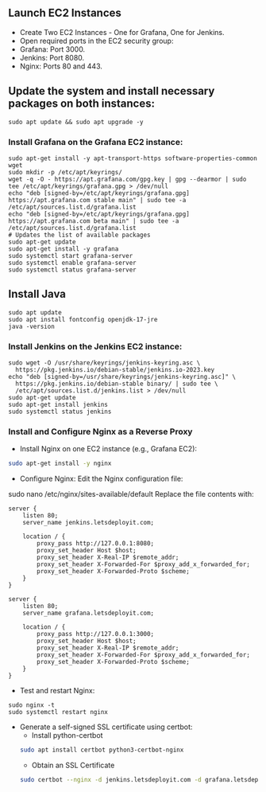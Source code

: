 ## Launch EC2 Instances
- Create Two EC2 Instances  - One for Grafana, One for Jenkins.
- Open required ports in the EC2 security group:
- Grafana: Port 3000.
- Jenkins: Port 8080.
- Nginx: Ports 80 and 443.

## Update the system and install necessary packages on both instances:
```
sudo apt update && sudo apt upgrade -y 
```

### Install Grafana on the Grafana EC2 instance:
```
sudo apt-get install -y apt-transport-https software-properties-common wget
sudo mkdir -p /etc/apt/keyrings/
wget -q -O - https://apt.grafana.com/gpg.key | gpg --dearmor | sudo tee /etc/apt/keyrings/grafana.gpg > /dev/null
echo "deb [signed-by=/etc/apt/keyrings/grafana.gpg] https://apt.grafana.com stable main" | sudo tee -a /etc/apt/sources.list.d/grafana.list
echo "deb [signed-by=/etc/apt/keyrings/grafana.gpg] https://apt.grafana.com beta main" | sudo tee -a /etc/apt/sources.list.d/grafana.list
# Updates the list of available packages
sudo apt-get update
sudo apt-get install -y grafana
sudo systemctl start grafana-server
sudo systemctl enable grafana-server
sudo systemctl status grafana-server
```

## Install Java
```
sudo apt update
sudo apt install fontconfig openjdk-17-jre
java -version
```

### Install Jenkins on the Jenkins EC2 instance:
```
sudo wget -O /usr/share/keyrings/jenkins-keyring.asc \
  https://pkg.jenkins.io/debian-stable/jenkins.io-2023.key
echo "deb [signed-by=/usr/share/keyrings/jenkins-keyring.asc]" \
  https://pkg.jenkins.io/debian-stable binary/ | sudo tee \
  /etc/apt/sources.list.d/jenkins.list > /dev/null
sudo apt-get update
sudo apt-get install jenkins
sudo systemctl status jenkins
```

### Install and Configure Nginx as a Reverse Proxy
- Install Nginx on one EC2 instance (e.g., Grafana EC2):
  
```bash 
sudo apt-get install -y nginx
```
- Configure Nginx: Edit the Nginx configuration file:

sudo nano /etc/nginx/sites-available/default
Replace the file contents with:
```
server {
    listen 80;
    server_name jenkins.letsdeployit.com;

    location / {
        proxy_pass http://127.0.0.1:8080;
        proxy_set_header Host $host;
        proxy_set_header X-Real-IP $remote_addr;
        proxy_set_header X-Forwarded-For $proxy_add_x_forwarded_for;
        proxy_set_header X-Forwarded-Proto $scheme;
    }
}

server {
    listen 80;
    server_name grafana.letsdeployit.com;

    location / {
        proxy_pass http://127.0.0.1:3000;
        proxy_set_header Host $host;
        proxy_set_header X-Real-IP $remote_addr;
        proxy_set_header X-Forwarded-For $proxy_add_x_forwarded_for;
        proxy_set_header X-Forwarded-Proto $scheme;
    }
}
```

- Test and restart Nginx:
```
sudo nginx -t
sudo systemctl restart nginx
```

- Generate a self-signed SSL certificate using certbot:
  - Install python-certbot
  ```bash
  sudo apt install certbot python3-certbot-nginx
  ```
  - Obtain an SSL Certificate
  ```bash
  sudo certbot --nginx -d jenkins.letsdeployit.com -d grafana.letsdeployit.com
  ```

